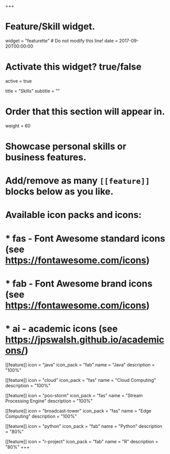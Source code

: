+++
# Feature/Skill widget.
widget = "featurette"  # Do not modify this line!
date = 2017-09-20T00:00:00

# Activate this widget? true/false
active = true

title = "Skills"
subtitle = ""

# Order that this section will appear in.
weight = 60

# Showcase personal skills or business features.
# 
# Add/remove as many `[[feature]]` blocks below as you like.
# 
# Available icon packs and icons:
# * fas - Font Awesome standard icons (see https://fontawesome.com/icons)
# * fab - Font Awesome brand icons (see https://fontawesome.com/icons)
# * ai - academic icons (see https://jpswalsh.github.io/academicons/)

[[feature]]
  icon = "java"
  icon_pack = "fab"
  name = "Java"
  description = "100%"
  
[[feature]]
  icon = "cloud"
  icon_pack = "fas"
  name = "Cloud Computing"
  description = "100%"  
  
[[feature]]
  icon = "poo-storm"
  icon_pack = "fas"
  name = "Stream Processing Engine"
  description = "100%"
  
[[feature]]
  icon = "broadcast-tower"
  icon_pack = "fas"
  name = "Edge Computing"
  description = "100%"
  
[[feature]]
  icon = "python"
  icon_pack = "fab"
  name = "Python"
  description = "80%"

[[feature]]
  icon = "r-project"
  icon_pack = "fab"
  name = "R"
  description = "80%"
+++
